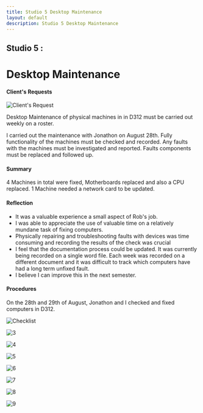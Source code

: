 ```yaml
---
title: Studio 5 Desktop Maintenance
layout: default
description: Studio 5 Desktop Maintenance
---
```


## Studio 5 : 
# Desktop Maintenance

#### Client's Requests

![Client's Request](images\Desktop_Maintenance\1ClientRequest.png "Client's Request")

Desktop Maintenance of physical machines in in D312 must be carried out weekly on a roster.

I carried out the maintenance with Jonathon on August 28th.
Fully functionality of the machines must be checked and recorded.
Any faults with the machines must be investigated and reported.
Faults components must be replaced and followed up.

#### Summary

4 Machines in total were fixed, Motherboards replaced and also a CPU replaced.
1 Machine needed a network card to be updated. 

#### Reflection

* It was a valuable experience a small aspect of Rob's job.
* I was able to appreciate the use of valuable time on a relatively mundane task of fixing computers.
* Physically repairing and troubleshooting faults with devices was time consuming and recording the results of the check was crucial
* I feel that the documentation process could be updated. It was currently being recorded on a single word file. Each week was recorded on a different document and it was difficult to track which computers have had a long term unfixed fault.
* I believe I can improve this in the next semester.

#### Procedures

On the 28th and 29th of August, Jonathon and I checked and fixed computers in D312.

![Checklist](images\Desktop_Maintenance\2Checklist.png "Checklist")

![3](images\Desktop_Maintenance\3.jpg "3")

![4](images\Desktop_Maintenance\3.jpg "4")

![5](images\Desktop_Maintenance\3.jpg "5")

![6](images\Desktop_Maintenance\3.jpg "6")

![7](images\Desktop_Maintenance\3.jpg "7")

![8](images\Desktop_Maintenance\3.jpg "8")

![9](images\Desktop_Maintenance\3.jpg "9")
